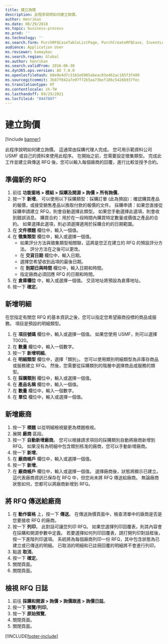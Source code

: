 ```yaml
---
title: 建立詢價
description: 此程序說明如何建立詢價。
author: Henrikan
ms.date: 08/29/2018
ms.topic: business-process
ms.prod: ''
ms.technology: ''
ms.search.form: PurchRFQCaseTableListPage, PurchCreateRFQCase, InventLocationIdLookup, PurchRFQCaseTable, InventItemIdLookupSimple, EcoResCategorySingleLookup, UnitOfMeasureLookup, PurchRFQEditLines, PurchRFQEditLinesPrintOptions, VendRFQJournal, SrsReportViewerForm
audience: Application User
ms.reviewer: kamaybac
ms.search.region: Global
ms.author: henrikan
ms.search.validFrom: 2016-06-30
ms.dyn365.ops.version: AX 7.0.0
ms.openlocfilehash: b0e9e4d7c31b1e6905abeac03e462ac185f3f489
ms.sourcegitcommit: 3b87f042a7e97f72b5aa73bef186c5426b937fec
ms.translationtype: HT
ms.contentlocale: zh-TW
ms.lasthandoff: 09/29/2021
ms.locfileid: "8447807"
---
```

# <a name="create-a-request-for-quotation"></a>建立詢價

[!include [banner](../../includes/banner.md)]

此程序說明如何建立詢價。 這通常由採購代理人完成。 您可用示範資料公司 USMF 或自己的資料來使用此程序。 在開始之前，您需要設定徵集類型。 完成此工作並建立與傳送 RFQ 後，您可以輸入每個廠商的回覆，進行比較並授予合約。


## <a name="prepare-a-new-rfq"></a>準備新的 RFQ
1. 前往 **功能窗格 > 模組 > 採購及開源 > 詢價 > 所有詢價**。
2. 按一下 **新增**。
    可以使用以下採購類型：採購訂單 (此為預設)：確認購買產品的報價，或接受銷售產品以換取付款的報價的文件。 採購申請：如果您直接從採購申請建立 RFQ，則會自動選擇此類型。 如果您手動選擇此選項，則會收到錯誤消息。 購買合約：用於在一段時間內購買特定數量或價值之產品的合約。 如果選擇此選項，則必須選擇適用於採購合約的日期範圍。  
3. 在 **文件標題** 欄位中，輸入一個值。
4. 在 **徵集類型** 欄位中，輸入或選擇一個值。
    + 如果評分方法與徵集類型相關聯，這將是您正在建立的 RFQ 的預設評分方法。 評分方法在之後可以更改。  
    + 在 **交貨日期** 欄位中，輸入日期。  
    + 選擇您希望收到品項的最後日期。  
    + 在 **到期日與時間** 欄位中，輸入日期和時間。  
    + 指定廠商必須回應 RFQ 的日期和時間。  
5. 在 **倉庫欄位** 中，輸入或選擇一個值。 交貨地址將預設為倉庫地址。  
6. 按一下 **確定**。

## <a name="add-lines"></a>新增明細

在您指定有關您 RFQ 的基本資訊之後，您可以指定您希望廠商投標的商品或服務。 項目是預設的明細類型。

1. 在 **項目號碼** 欄位中，輸入或選擇一個值。 如果您使用 USMF，則可以選擇 T0020。  
2. 在 **數量** 欄位中，輸入一個數字。
3. 按一下 **新增明細**。
4. 在 **明細類型** 欄位中，選擇「類別」。 您可以使用類別明細類型為非庫存商品或服務建立 RFQ。 然後，您需要從採購類別的階層中選擇商品或服務的類型。  
5. 在 **採購類別** 欄位中，輸入或選擇一個值。
6. 在 **產品名稱** 欄位中，輸入一個值。
7. 在 **數量** 欄位中，輸入一個數字。
8. 在 **單位** 欄位中，輸入或選擇一個值。

## <a name="add-vendors"></a>新增廠商
1. 按一下 **標題** 以從明細檢視變更為標題檢視。 
2. 展開 **廠商** 區段。
3. 按一下 **自動新增廠商**。 您可以根據請求項目的採購類別自動將廠商新增到 RFQ。 如果沒有為明細中包含類別核准的廠商，您可以手動新增廠商。  
4. 按一下 **新增**。
5. 在 **廠商帳戶** 欄位中，輸入或選擇一個值。
6. 按一下 **新增**。
7. 在 **廠商帳戶** 欄位中，輸入或選擇一個值。 選擇廠商後，狀態將顯示已建立。 這代表廠商資訊已保存在 RFQ 中，但您尚未將 RFQ 傳送給廠商。 無論廠商狀態如何，您都可以將廠商新增到 RFQ。  

## <a name="send-the-rfq-to-vendors"></a>將 RFQ 傳送給廠商
1. 在 **動作窗格** 上，按一下 **傳送**。 在傳送詢價頁面中，檢查清單中的廠商是否是您要接收 RFQ 的廠商。  
2. 按一下 **列印**。 此對話可讓您列印 RFQ。 如果您選擇列印回覆表，則其內容會在採購和開源參數中定義。 若要選擇如何列印回覆表，請打開列印對話框後，按一下進階列印選項。 系統將為每個廠商列印一份 RFQ，其中包含狀態為已建立或已傳送的明細。 已取消的明細和已註冊回覆的明細將不會進行列印。   
3. 點選 **取消**。
4. 按一下 **確定**。
5. 關閉頁面。
6. 關閉頁面。

## <a name="view-the-rfq-journal"></a>檢視 RFQ 日誌
1. 前往 **採購和開源 > 詢價 > 詢價跟進 > 詢價日誌**。
2. 按一下 **預覽/列印**。
3. 按一下 **原始預覽**。
4. 關閉頁面。
5. 關閉頁面。



[!INCLUDE[footer-include](../../../includes/footer-banner.md)]
